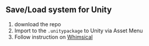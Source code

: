 ## Save/Load system for Unity

1. download the repo
2. Import to the `.unitypackage` to Unity via Asset Menu
3. Follow instruction on [Whimsical](https://whimsical.com/saveloadsystem-iyLtSexev6zYE7DXikNaA)
